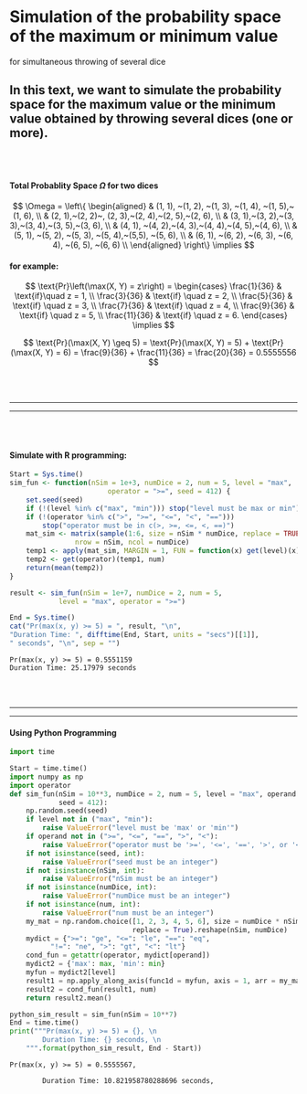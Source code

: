 # Simulation of the probability space of the maximum or minimum value
for simultaneous throwing of several dice

## In this text, we want to simulate the probability space for the maximum value or the minimum value obtained by throwing several dices (one or more).

<br><br>

#### Total Probablity Space $\Omega$ for two dices

$$
\Omega = \left\{
\begin{aligned}
& (1, 1), ~(1, 2), ~(1, 3), ~(1, 4), ~(1, 5),~(1, 6), \\
& (2, 1),~(2, 2)~, (2, 3),~(2, 4),~(2, 5),~(2, 6), \\
& (3, 1),~(3, 2),~(3, 3),~(3, 4),~(3, 5),~(3, 6), \\
& (4, 1), ~(4, 2),~(4, 3),~(4, 4),~(4, 5),~(4, 6), \\
& (5, 1), ~(5, 2), ~(5, 3), ~(5, 4),~(5,5), ~(5, 6), \\
& (6, 1), ~(6, 2), ~(6, 3), ~(6, 4), ~(6, 5), ~(6, 6) \\
\end{aligned}
\right\} \implies 
$$

#### for example:

$$
\text{Pr}\left(\max(X, Y) = z\right) = \begin{cases} 
\frac{1}{36} & \text{if}\quad z = 1,  \\
\frac{3}{36} & \text{if} \quad z = 2, \\
\frac{5}{36} & \text{if} \quad z = 3, \\
\frac{7}{36} & \text{if} \quad z = 4, \\
\frac{9}{36} & \text{if} \quad z = 5, \\
\frac{11}{36} & \text{if} \quad z = 6.
\end{cases} \implies 
$$

$$
\text{Pr}(\max(X, Y) \geq 5) = \text{Pr}(\max(X, Y) = 5) + \text{Pr}(\max(X, Y) = 6) = \frac{9}{36} + \frac{11}{36} = \frac{20}{36} = 0.5555556 
$$

<br><br>

<hr>
<hr>

<br><br>

#### Simulate with R programming:

``` r
Start = Sys.time()
sim_fun <- function(nSim = 1e+3, numDice = 2, num = 5, level = "max",
                        operator = ">=", seed = 412) {
    set.seed(seed)
    if (!(level %in% c("max", "min"))) stop("level must be max or min")
    if (!(operator %in% c(">", ">=", "<=", "<", "=="))) 
        stop("operator must be in c(>, >=, <=, <, ==)")
    mat_sim <- matrix(sample(1:6, size = nSim * numDice, replace = TRUE), 
                nrow = nSim, ncol = numDice)
    temp1 <- apply(mat_sim, MARGIN = 1, FUN = function(x) get(level)(x))
    temp2 <- get(operator)(temp1, num) 
    return(mean(temp2))
}

result <- sim_fun(nSim = 1e+7, numDice = 2, num = 5, 
            level = "max", operator = ">=")

End = Sys.time()
cat("Pr(max(x, y) >= 5) = ", result, "\n", 
"Duration Time: ", difftime(End, Start, units = "secs")[[1]], 
" seconds", "\n", sep = "")
```

    Pr(max(x, y) >= 5) = 0.5551159
    Duration Time: 25.17979 seconds

<br><br>
<hr>
<hr>

#### Using Python Programming

``` python
import time

Start = time.time()
import numpy as np
import operator
def sim_fun(nSim = 10**3, numDice = 2, num = 5, level = "max", operand = ">=", 
            seed = 412): 
    np.random.seed(seed)
    if level not in ("max", "min"): 
        raise ValueError("level must be 'max' or 'min'")
    if operand not in (">=", "<=", "==", ">", "<"):
        raise ValueError("operator must be '>=', '<=', '==', '>', or '<'")
    if not isinstance(seed, int): 
        raise ValueError("seed must be an integer")
    if not isinstance(nSim, int):
        raise ValueError("nSim must be an integer")
    if not isinstance(numDice, int):
        raise ValueError("numDice must be an integer")
    if not isinstance(num, int):
        raise ValueError("num must be an integer")
    my_mat = np.random.choice([1, 2, 3, 4, 5, 6], size = numDice * nSim, 
                              replace = True).reshape(nSim, numDice)
    mydict = {">=": "ge", "<=": "le", "==": "eq", 
          "!=": "ne", ">": "gt", "<": "lt"}
    cond_fun = getattr(operator, mydict[operand])
    mydict2 = {'max': max, 'min': min}
    myfun = mydict2[level]
    result1 = np.apply_along_axis(func1d = myfun, axis = 1, arr = my_mat)
    result2 = cond_fun(result1, num)
    return result2.mean()

python_sim_result = sim_fun(nSim = 10**7)
End = time.time()
print("""Pr(max(x, y) >= 5) = {}, \n
        Duration Time: {} seconds, \n
    """.format(python_sim_result, End - Start))
```

    Pr(max(x, y) >= 5) = 0.5555567, 

            Duration Time: 10.821958780288696 seconds, 

        
